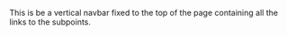 This is be a vertical navbar fixed to the top of the page containing all the links to the subpoints.
